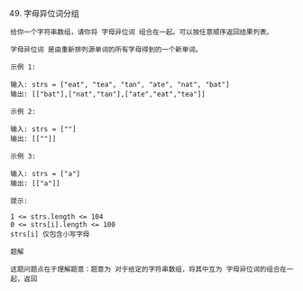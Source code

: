 49. 字母异位词分组

```text
给你一个字符串数组，请你将 字母异位词 组合在一起。可以按任意顺序返回结果列表。

字母异位词 是由重新排列源单词的所有字母得到的一个新单词。
```

`示例 1:`

```text
输入: strs = ["eat", "tea", "tan", "ate", "nat", "bat"]
输出: [["bat"],["nat","tan"],["ate","eat","tea"]]

```

`示例 2:`

```text
输入: strs = [""]
输出: [[""]]
```

`示例 3:`

```text
输入: strs = ["a"]
输出: [["a"]]
```

`提示:`
```text
1 <= strs.length <= 104
0 <= strs[i].length <= 100
strs[i] 仅包含小写字母
```

`
题解
`
```text
这题问题点在于理解题意：题意为 对于给定的字符串数组，将其中互为 字母异位词的组合在一起，返回


```
